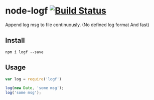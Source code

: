 node-logf  [![Build Status](https://travis-ci.org/Bacra/node-logf.svg?branch=master)](https://travis-ci.org/Bacra/node-logf)
==================

Append log msg to file continuously. (No defined log format And fast)

## Install

```
npm i logf --save
```

## Usage

```javascript
var log = require('logf')

log(new Date, 'some msg');
log('some msg');
```
